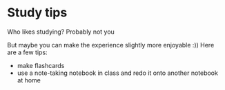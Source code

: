 # Study tips
Who likes studying? Probably not you

But maybe you can make the experience slightly more enjoyable :))
Here are a few tips:
- make flashcards
- use a note-taking notebook in class and redo it onto another notebook at home
